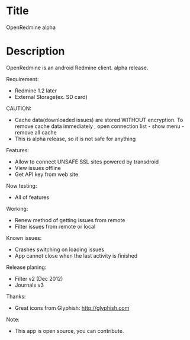 Title
===========
OpenRedmine alpha

Description
==========
OpenRedmine is an android Redmine client. alpha release.

Requirement:
* Redmine 1.2 later
* External Storage(ex. SD card)

CAUTION:
* Cache data(downloaded issues) are stored WITHOUT encryption. To remove cache data immediately , open connection list - show menu - remove all cache 
* This is alpha release, so it is not safe for anything

Features:
* Allow to connect UNSAFE SSL sites powered by transdroid
* View issues offline
* Get API key from web site

Now testing:
* All of features

Working:
* Renew method of getting issues from remote
* Filter issues from remote or local

Known issues:
* Crashes switching on loading issues
* App cannot close when the last activity is finished

Release planing:
* Filter v2 (Dec 2012)
* Journals v3

Thanks:
* Great icons from Glyphish: http://glyphish.com

Note:
* This app is open source, you can contribute.